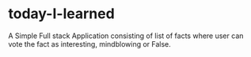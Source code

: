# today-I-learned
A Simple Full stack Application consisting of list of facts where user can vote the fact as interesting, mindblowing or False.
